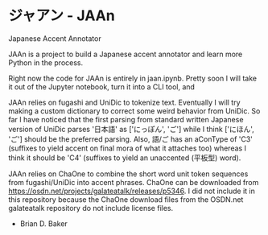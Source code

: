 # ジャアン - JAAn
  Japanese Accent Annotator

JAAn is a project to build a Japanese accent annotator and learn more Python in the process.

Right now the code for JAAn is entirely in jaan.ipynb. Pretty soon I will take it out of the Jupyter notebook, turn it into a CLI tool, and  

JAAn relies on fugashi and UniDic to tokenize text. Eventually I will try making a custom dictionary to correct some weird behavior from UniDic. So far I have noticed that the first parsing from standard written Japanese version of UniDic parses '日本語' as ['にっぽん', 'ご'] while I think ['にほん', 'ご'] should be the preferred parsing. Also, 語/ご has an aConType of 'C3' (suffixes to yield accent on final mora of what it attaches too) whereas I think it should be 'C4' (suffixes to yield an unaccented (平板型) word).

JAAn relies on ChaOne to combine the short word unit token sequences from fugashi/UniDic into accent phrases. ChaOne can be downloaded from https://osdn.net/projects/galateatalk/releases/p5346. I did not include it in this repository because the ChaOne download files from the OSDN.net galateatalk repository do not include license files.

- Brian D. Baker